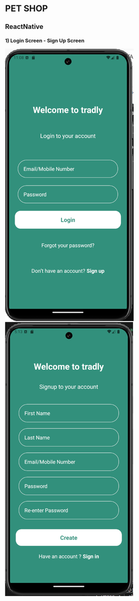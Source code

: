 # PET SHOP
## ReactNative
### 1) Login Screen - Sign Up Screen
![img_2.png](./screenDemo/LoginScreen.png)
![img_2.png](./screenDemo/SignUpScreen.png)


